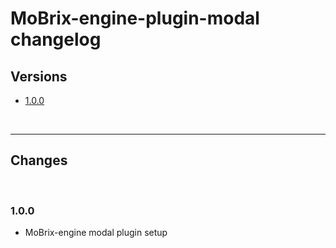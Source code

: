 # MoBrix-engine-plugin-modal changelog

## Versions

- [1.0.0](#100)

<br>

---

## Changes

<br>

### 1.0.0

- MoBrix-engine modal plugin setup
